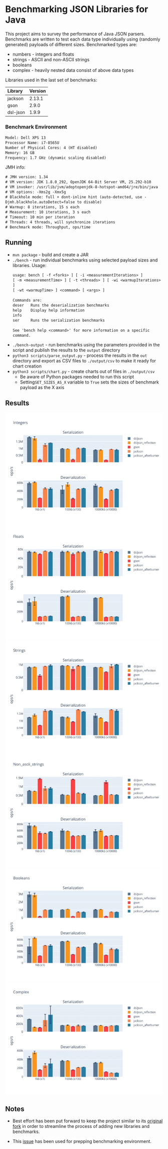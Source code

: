 # Benchmarking JSON Libraries for Java

This project aims to survey the performance of Java JSON parsers. Benchmarks are written to 
test each data type individually using (randomly generated) payloads of different sizes. Benchmarked types are:

- numbers - integers and floats
- strings - ASCII and non-ASCII strings
- booleans
- complex - heavily nested data consist of above data types

Libraries used in the last set of benchmarks:

| Library  | Version |
|:---------|:--------|
| jackson  | 2.13.1  | 
| gson     | 2.9.0   |
| dsl-json | 1.9.9   | 

### Benchmark Environment

```
Model: Dell XPS 13
Processor Name: i7-8565U
Number of Physical Cores: 4 (HT disabled)
Memory: 16 GB
Frequency: 1.7 GHz (dynamic scaling disabled)
```

JMH info:

```
# JMH version: 1.34
# VM version: JDK 1.8.0_292, OpenJDK 64-Bit Server VM, 25.292-b10
# VM invoker: /usr/lib/jvm/adoptopenjdk-8-hotspot-amd64/jre/bin/java
# VM options: -Xms2g -Xmx5g
# Blackhole mode: full + dont-inline hint (auto-detected, use -Djmh.blackhole.autoDetect=false to disable)
# Warmup: 8 iterations, 15 s each
# Measurement: 10 iterations, 3 s each
# Timeout: 10 min per iteration
# Threads: 4 threads, will synchronize iterations
# Benchmark mode: Throughput, ops/time
```

## Running

- `mvn package` - build and create a JAR
- `./bench` - run individual benchmarks using selected payload sizes and libraries. Usage:
  ```
  usage: bench [ -f <forks> ] [ -i <measurementIterations> ]
  [ -m <measurementTime> ] [ -t <threads> ] [ -wi <warmupIterations> ]
  [ -wt <warmupTime> ] <command> [ <args> ]
  
  Commands are:
  deser   Runs the deserialization benchmarks
  help    Display help information
  info
  ser     Runs the serialization benchmarks
  
  See 'bench help <command>' for more information on a specific command.
  ```
- `./bench-output` - run benchmarks using the parameters provided in the script and publish the 
  results to the `output` directory
- `python3 scripts/parse_output.py` - process the results in the `out` directory and export as CSV 
  files to `./output/csv` to make it ready for chart creation
- `python3 scripts/chart.py` - create charts out of files in `./output/csv`
  - Be aware of Python packages needed to run this script
  - Setting`SET_SIZES_AS_X` variable to `True` sets the sizes of benchmark payload as the X axis  

## Results

![Integer](charts/integers.webp)
![Floats](charts/floats.webp)
![Strings](charts/strings.webp)
![Non Ascii Strings](charts/non_ascii_strings.webp)
![Booleans](charts/booleans.webp)
![Complex](charts/complex.webp)

## Notes

- Best effort has been put forward to keep the project similar to its 
[original fork](https://github.com/fabienrenaud/java-json-benchmark) in order to streamline the 
process of adding new libraries and benchmarks.

- This [issue](https://github.com/scala/scala-dev/issues/338) has been used for prepping benchmarking environment.
